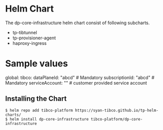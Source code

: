 # Helm Chart
The dp-core-infrastructure helm chart consist of following subcharts.
 - tp-tibtunnel
 - tp-provisioner-agent
 - haproxy-ingress

# Sample values
global:
  tibco:
    dataPlaneId: "abcd" # Mandatory
    subscriptionId: "abcd" # Mandatory
    serviceAccount: ""                                # customer provided service account

## Installing the Chart

```console
$ helm repo add tibco-platform https://syan-tibco.github.io/tp-helm-charts/
$ helm install dp-core-infrastructure tibco-platform/dp-core-infrastructure